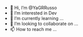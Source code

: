 - 👋 Hi, I’m @YaGRRusso
- 👀 I’m interested in Dev
- 🌱 I’m currently learning ...
- 💞️ I’m looking to collaborate on ...
- 📫 How to reach me ...

<!---
YaGRRusso/YaGRRusso is a ✨ special ✨ repository because its `README.md` (this file) appears on your GitHub profile.
You can click the Preview link to take a look at your changes.
--->
